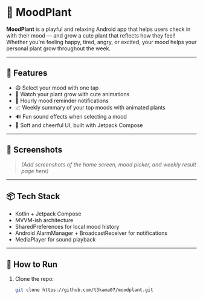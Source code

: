 # 🌱 MoodPlant

**MoodPlant** is a playful and relaxing Android app that helps users check in with their mood — and grow a cute plant that reflects how they feel! Whether you're feeling happy, tired, angry, or excited, your mood helps your personal plant grow throughout the week.

---

## 🌼 Features

- 😄 Select your mood with one tap
- 🌿 Watch your plant grow with cute animations
- 🔔 Hourly mood reminder notifications
- 📈 Weekly summary of your top moods with animated plants
- 🔊 Fun sound effects when selecting a mood
- 🎨 Soft and cheerful UI, built with Jetpack Compose

---

## 📸 Screenshots

> _(Add screenshots of the home screen, mood picker, and weekly result page here)_

---

## 📦 Tech Stack

- Kotlin + Jetpack Compose
- MVVM-ish architecture
- SharedPreferences for local mood history
- Android AlarmManager + BroadcastReceiver for notifications
- MediaPlayer for sound playback

---

## 🚀 How to Run

1. Clone the repo:
   ```bash
   git clone https://github.com/t3kama07/moodplant.git
